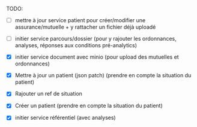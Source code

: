 TODO:

- [ ] mettre à jour service patient pour créer/modifier une assurance/mutuelle + y rattacher un fichier déjà uploadé
- [ ] initier service parcours/dossier (pour y rajouter les ordonnances, analyses, réponses aux conditions pré-analytics)

- [X] initier service document avec minio (pour upload des mutuelles et ordonnances)
- [X] Mettre à jour un patient (json patch) (prendre en compte la situation du patient)
- [X] Rajouter un ref de situation 
- [X] Créer un patient (prendre en compte la situation du patient)
- [X] initier service référentiel (avec analyses)